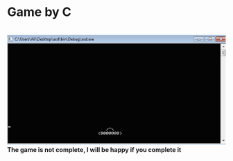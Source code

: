 <h1>Game by C</h1><br />
<img src="./simple.gif" />
<br /><b>The game is not complete, I will be happy if you complete it</b>
